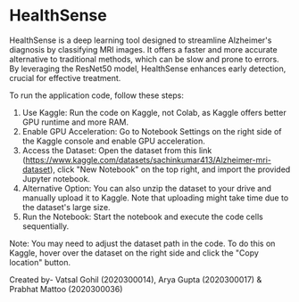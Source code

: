 # HealthSense
HealthSense is a deep learning tool designed to streamline Alzheimer's diagnosis by classifying MRI images. It offers a faster and more accurate alternative to traditional methods, which can be slow and prone to errors. By leveraging the ResNet50 model, HealthSense enhances early detection, crucial for effective treatment.

To run the application code, follow these steps:

1. Use Kaggle: Run the code on Kaggle, not Colab, as Kaggle offers better GPU runtime and more RAM.
2. Enable GPU Acceleration: Go to Notebook Settings on the right side of the Kaggle console and enable GPU acceleration.
3. Access the Dataset: Open the dataset from this link (https://www.kaggle.com/datasets/sachinkumar413/Alzheimer-mri-dataset), click "New Notebook" on the top right, and import the provided Jupyter notebook.
4. Alternative Option: You can also unzip the dataset to your drive and manually upload it to Kaggle. Note that uploading might take time due to the dataset's large size.
5. Run the Notebook: Start the notebook and execute the code cells sequentially.

Note: You may need to adjust the dataset path in the code. To do this on Kaggle, hover over the dataset on the right side and click the "Copy location" button.

Created by-     Vatsal Gohil	(2020300014),
		Arya Gupta 	(2020300017) &
		Prabhat Mattoo 	(2020300036)
